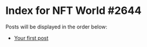 # Index for NFT World #2644
Posts will be displayed in the order below:

- [Your first post](./001-first.md)

